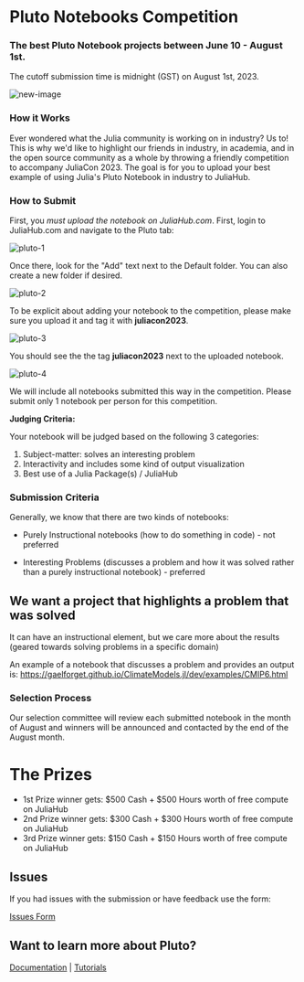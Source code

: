 # Pluto Notebooks Competition

### The best Pluto Notebook projects between June 10 - August 1st. 
The cutoff submission time is midnight (GST) on August 1st, 2023.

![new-image](https://github.com/Dattax/sample_jl/assets/1408846/62a0675b-d079-4652-bb84-9263add0daf0)

### How it Works

Ever wondered what the Julia community is working on in industry? Us to! This is why we'd like to highlight our friends in industry, in academia, and in the open source community as a whole by throwing a friendly competition to accompany JuliaCon 2023. The goal is for you to upload your best example of using Julia's Pluto Notebook in industry to JuliaHub. 

### How to Submit

First, you _must upload the notebook on JuliaHub.com_. First, login to JuliaHub.com and navigate to the Pluto tab:

![pluto-1](https://github.com/Dattax/sample_jl/assets/1408846/c46ba3e1-2df8-4d04-a320-76df727402e8)

Once there, look for the "Add" text next to the Default folder. You can also create a new folder if desired.

![pluto-2](https://github.com/Dattax/sample_jl/assets/1408846/cb690c4d-66e4-41f4-8ac5-b46eb7d27c59)

To be explicit about adding your notebook to the competition, please make sure you upload it and tag it with **juliacon2023**.

![pluto-3](https://github.com/Dattax/sample_jl/assets/1408846/75449249-bb16-45b2-9aae-8b722442f81e)

You should see the the tag **juliacon2023** next to the uploaded notebook.

![pluto-4](https://github.com/Dattax/sample_jl/assets/1408846/cc9b6779-f3c6-4e65-b5ae-b1869941902e)

We will include all notebooks submitted this way in the competition. Please submit only 1 notebook per person for this competition.

**Judging Criteria:**

Your notebook will be judged based on the following 3 categories:

1. Subject-matter: solves an interesting problem
2. Interactivity and includes some kind of output visualization
3. Best use of a Julia Package(s) / JuliaHub 

### Submission Criteria

Generally, we know that there are two kinds of notebooks: 

* Purely Instructional notebooks (how to do something in code) - not preferred

* Interesting Problems (discusses a problem and how it was solved rather than a purely instructional notebook) - preferred

## We want a project that highlights a problem that was solved

It can have an instructional element, but we care more about the results (geared towards solving problems in a specific domain)

An example of a notebook that discusses a problem and provides an output is: https://gaelforget.github.io/ClimateModels.jl/dev/examples/CMIP6.html

### Selection Process

Our selection committee will review each submitted notebook in the month of August and winners will be announced and contacted by the end of the August month.

# The Prizes
  
* 1st Prize winner gets: $500 Cash + $500 Hours worth of free compute on JuliaHub
* 2nd Prize winner gets: $300 Cash + $300 Hours worth of free compute on JuliaHub
* 3rd Prize winner gets: $150 Cash + $150 Hours worth of free compute on JuliaHub

## Issues

If you had issues with the submission or have feedback use the form:

[Issues Form](https://forms.gle/QdwMiLseTDGpy8uq8)
  
## Want to learn more about Pluto?
  
 [Documentation](https://help.juliahub.com/juliahub/stable/tutorials/pluto_notebooks/) | [Tutorials](https://featured.plutojl.org/)


